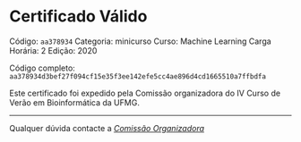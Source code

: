 # Certificado Válido

Código: `aa378934`
Categoria: minicurso
Curso: Machine Learning
Carga Horária: 2
Edição: 2020


Código completo: `aa378934d3bef27f094cf15e35f3ee142efe5cc4ae896d4cd1665510a7ffbdfa`


Este certificado foi expedido pela Comissão organizadora do IV Curso de Verão em Bioinformática da UFMG.

----

Qualquer dúvida contacte a [_Comissão Organizadora_](<mailto:cursobioinfoufmg@gmail.com$subject=[Certificados]>)


